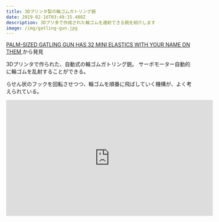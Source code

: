 ```yaml
---
title: 3Dプリンタ製の輪ゴムガトリング銃
date: 2019-02-16T03:49:15.480Z
description: 3Dプリ多で作成された輪ゴムを連射できる銃を紹介します
image: /img/gatling-gun.jpg
---
```

[PALM-SIZED GATLING GUN HAS 32 MINI ELASTICS WITH YOUR NAME ON THEM
](https://hackaday.com/2019/02/13/palm-sized-gatling-gun-has-32-mini-elastics-with-your-name-on-them/) から発見

3Dプリンタで作られた、自動式の輪ゴムガトリング銃。
サーボモーター自動的に輪ゴムを乱射することができる。

らせん状のフックを回転させつつ、輪ゴムを順番に飛ばしていく機構が、よく考えられている。

<iframe width="560" height="315" src="https://www.youtube.com/embed/eyxTQXKrBKg" frameborder="0" allow="accelerometer; autoplay; encrypted-media; gyroscope; picture-in-picture" allowfullscreen></iframe>

